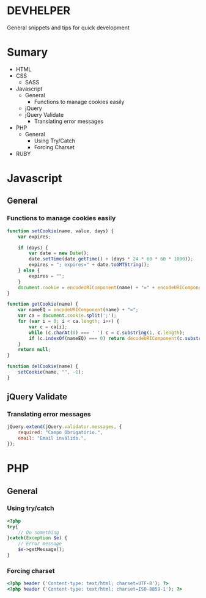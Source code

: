 # DEVHELPER
General snippets and tips for quick development

# Sumary
- HTML
- CSS
    - SASS
- Javascript
    - General
        - Functions to manage cookies easily
    - jQuery
    - jQuery Validate
        - Translating error messages
- PHP
    - General
        - Using Try/Catch
        - Forcing Charset
- RUBY

# Javascript
## General
### Functions to manage cookies easily
```javascript
function setCookie(name, value, days) {
    var expires;

    if (days) {
        var date = new Date();
        date.setTime(date.getTime() + (days * 24 * 60 * 60 * 1000));
        expires = "; expires=" + date.toGMTString();
    } else {
        expires = "";
    }
    document.cookie = encodeURIComponent(name) + "=" + encodeURIComponent(value) + expires + "; path=/";
}

function getCookie(name) {
    var nameEQ = encodeURIComponent(name) + "=";
    var ca = document.cookie.split(';');
    for (var i = 0; i < ca.length; i++) {
        var c = ca[i];
        while (c.charAt(0) === ' ') c = c.substring(1, c.length);
        if (c.indexOf(nameEQ) === 0) return decodeURIComponent(c.substring(nameEQ.length, c.length));
    }
    return null;
}

function delCookie(name) {
    setCookie(name, "", -1);
}
```
## jQuery Validate
### Translating error messages
```javascript
jQuery.extend(jQuery.validator.messages, {
    required: "Campo Obrigatório.",
    email: "Email inválido.",
});
```

# PHP
## General
### Using try/catch
```php
<?php
try{
    // Do something
}catch(Exception $e) {
    // Error message
    $e->getMessage(); 
}
```
### Forcing charset
```php
<?php header ('Content-type: text/html; charset=UTF-8'); ?>
<?php header ('Content-type: text/html; charset=ISO-8859-1'); ?>
```
